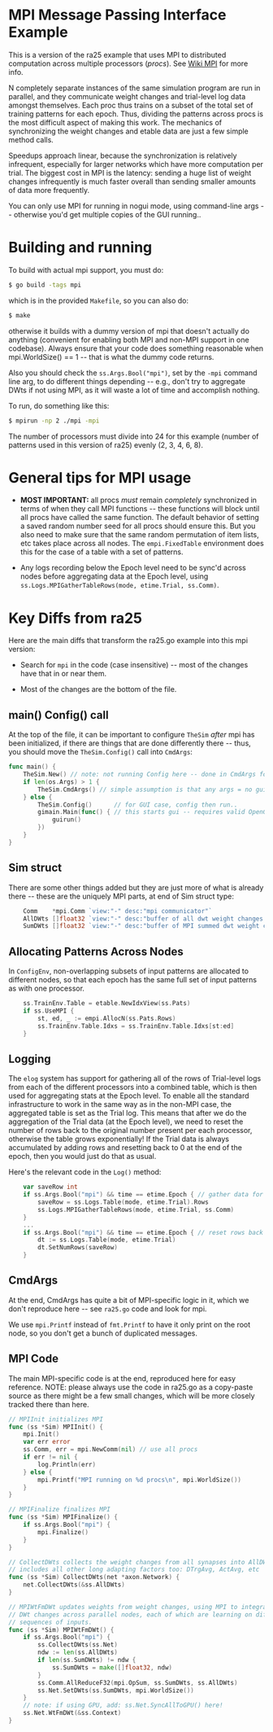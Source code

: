 # MPI Message Passing Interface Example

This is a version of the ra25 example that uses MPI to distributed computation across multiple processors (*procs*).  See [Wiki MPI](https://github.com/emer/emergent/wiki/MPI) for more info.

N completely separate instances of the same simulation program are run in parallel, and they communicate weight changes and trial-level log data amongst themselves.  Each proc thus trains on a subset of the total set of training patterns for each epoch.  Thus, dividing the patterns across procs is the most difficult aspect of making this work.  The mechanics of synchronizing the weight changes and etable data are just a few simple method calls.

Speedups approach linear, because the synchronization is relatively infrequent, especially for larger networks which have more computation per trial.  The biggest cost in MPI is the latency: sending a huge list of weight changes infrequently is much faster overall than sending smaller amounts of data more frequently.

You can only use MPI for running in nogui mode, using command-line args -- otherwise you'd get multiple copies of the GUI running..

# Building and running

To build with actual mpi support, you must do:

```bash
$ go build -tags mpi
```

which is in the provided `Makefile`, so you can also do:
```bash
$ make
```

otherwise it builds with a dummy version of mpi that doesn't actually do anything (convenient for enabling both MPI and non-MPI support in one codebase).  Always ensure that your code does something reasonable when mpi.WorldSize() == 1 -- that is what the dummy code returns.

Also you should check the `ss.Args.Bool("mpi")`, set by the `-mpi` command line arg, to do different things depending -- e.g., don't try to aggregate DWts if not using MPI, as it will waste a lot of time and accomplish nothing.

To run, do something like this:

```bash
$ mpirun -np 2 ./mpi -mpi
```

The number of processors must divide into 24 for this example (number of patterns used in this version of ra25) evenly (2, 3, 4, 6, 8).

# General tips for MPI usage

* **MOST IMPORTANT:** all procs *must* remain *completely* synchronized in terms of when they call MPI functions -- these functions will block until all procs have called the same function.  The default behavior of setting a saved random number seed for all procs should ensure this.  But you also need to make sure that the same random permutation of item lists, etc takes place across all nodes.  The `empi.FixedTable` environment does this for the case of a table with a set of patterns.

* Any logs recording below the Epoch level need to be sync'd across nodes before aggregating data at the Epoch level, using `ss.Logs.MPIGatherTableRows(mode, etime.Trial, ss.Comm)`.


# Key Diffs from ra25

Here are the main diffs that transform the ra25.go example into this mpi version:

* Search for `mpi` in the code (case insensitive) -- most of the changes have that in or near them.

* Most of the changes are the bottom of the file.

## main() Config() call

At the top of the file, it can be important to configure `TheSim` *after* mpi has been initialized, if there are things that are done differently there -- thus, you should move the `TheSim.Config()` call into `CmdArgs`:

```go
func main() {
	TheSim.New() // note: not running Config here -- done in CmdArgs for mpi / nogui
	if len(os.Args) > 1 {
		TheSim.CmdArgs() // simple assumption is that any args = no gui -- could add explicit arg if you want
	} else {
		TheSim.Config()      // for GUI case, config then run..
		gimain.Main(func() { // this starts gui -- requires valid OpenGL display connection (e.g., X11)
			guirun()
		})
	}
}
```

## Sim struct

There are some other things added but they are just more of what is already there -- these are the uniquely MPI parts, at end of Sim struct type:

```go
	Comm    *mpi.Comm `view:"-" desc:"mpi communicator"`
	AllDWts []float32 `view:"-" desc:"buffer of all dwt weight changes -- for mpi sharing"`
	SumDWts []float32 `view:"-" desc:"buffer of MPI summed dwt weight changes"`
```

## Allocating Patterns Across Nodes

In `ConfigEnv`, non-overlapping subsets of input patterns are allocated to different nodes, so that each epoch has the same full set of input patterns as with one processor.

```go
	ss.TrainEnv.Table = etable.NewIdxView(ss.Pats)
	if ss.UseMPI {
		st, ed, _ := empi.AllocN(ss.Pats.Rows)
		ss.TrainEnv.Table.Idxs = ss.TrainEnv.Table.Idxs[st:ed]
	}
```

## Logging

The `elog` system has support for gathering all of the rows of Trial-level logs from each of the different processors into a combined table, which is then used for aggregating stats at the Epoch level.  To enable all the standard infrastructure to work in the same way as in the non-MPI case, the aggregated table is set as the Trial log.  This means that after we do the aggregation of the Trial data (at the Epoch level), we need to reset the number of rows back to the original number present per each processor, otherwise the table grows exponentially!  If the Trial data is always accumulated by adding rows and resetting back to 0 at the end of the epoch, then you would just do that as usual.

Here's the relevant code in the `Log()` method:

```go
	var saveRow int
	if ss.Args.Bool("mpi") && time == etime.Epoch { // gather data for trial level at epoch
		saveRow = ss.Logs.Table(mode, etime.Trial).Rows
		ss.Logs.MPIGatherTableRows(mode, etime.Trial, ss.Comm)
	}
    ...
	if ss.Args.Bool("mpi") && time == etime.Epoch { // reset rows back to original pre-gather
		dt := ss.Logs.Table(mode, etime.Trial)
		dt.SetNumRows(saveRow)
	}
```

## CmdArgs

At the end, CmdArgs has quite a bit of MPI-specific logic in it, which we don't reproduce here -- see `ra25.go` code and look for mpi.

We use `mpi.Printf` instead of `fmt.Printf` to have it only print on the root node, so you don't get a bunch of duplicated messages.

## MPI Code

The main MPI-specific code is at the end, reproduced here for easy reference.  NOTE: please always use the code in ra25.go as a copy-paste source as there might be a few small changes, which will be more closely tracked there than here.


```go
// MPIInit initializes MPI
func (ss *Sim) MPIInit() {
	mpi.Init()
	var err error
	ss.Comm, err = mpi.NewComm(nil) // use all procs
	if err != nil {
		log.Println(err)
	} else {
		mpi.Printf("MPI running on %d procs\n", mpi.WorldSize())
	}
}

// MPIFinalize finalizes MPI
func (ss *Sim) MPIFinalize() {
	if ss.Args.Bool("mpi") {
		mpi.Finalize()
	}
}

// CollectDWts collects the weight changes from all synapses into AllDWts
// includes all other long adapting factors too: DTrgAvg, ActAvg, etc
func (ss *Sim) CollectDWts(net *axon.Network) {
	net.CollectDWts(&ss.AllDWts)
}

// MPIWtFmDWt updates weights from weight changes, using MPI to integrate
// DWt changes across parallel nodes, each of which are learning on different
// sequences of inputs.
func (ss *Sim) MPIWtFmDWt() {
	if ss.Args.Bool("mpi") {
		ss.CollectDWts(ss.Net)
		ndw := len(ss.AllDWts)
		if len(ss.SumDWts) != ndw {
			ss.SumDWts = make([]float32, ndw)
		}
		ss.Comm.AllReduceF32(mpi.OpSum, ss.SumDWts, ss.AllDWts)
		ss.Net.SetDWts(ss.SumDWts, mpi.WorldSize())
	}
    // note: if using GPU, add: ss.Net.SyncAllToGPU() here!
	ss.Net.WtFmDWt(&ss.Context)
}
```

